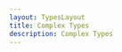 ```yaml
---
layout: TypesLayout
title: Complex Types
description: Complex Types
---
```


<!-- <TestComponent /> -->

<!-- # Complex Types -->

<!-- Not all data can be easily described with simple data structures. This page lists all the complex data structures that our Settle API is using. -->

<!-- <Types /> -->

<!-- ## AccessTokenResponse

<div class="md-api_reference_FiraCode">

### access_token

* Type: `string`
* Required: `false`
* Default: `null`

Access token.

### id_token

* Type: `string`
* Required: `false`
* Default: `null`

A JWT that contains identity information about the user that is digitally signed by Settle.

### token_type

* Type: `string`
* Required: `true`
* Default: `null`

Type of access token, at this time it will always be Bearer.

### expires_in

* Type: `integer`
* Required: `false`
* Default: `null`

Lifetime in seconds of the access token.

### refresh_token

* Type: `string`
* Required: `false`
* Default: `null`

Refresh token used to issue new access token after expiration.

### scope

* Type: `string`
* Required: `false`
* Default: `null`
* Value: `address` | `bankid` | `email` | `fodselsnummer` | `openid` | `phone` | `profile` | `shipping_address`

Space-delimited list of scopes. Any of: "openid" (static id, "address" (user preferred address), "profile" (name), "phone", "email", "shipping_address", "fodselsnummer".

### currency

* Type: [`Currency`](/api/resources/types/#currency-2)
* Required: `false`
* Default: `null`
* Length: == 3

Currency for fee.

### transaction_fee

* Type: [`MoneyInteger`](/api/resources/types/#moneyinteger)
* Required: `false`
* Default: `null`
* Length: == 3

Permission fee to be deducted from settlement.

### status

* Type: `string`
* Required: `false`
* Default: `null`

Permission request status.

### status_code

* Type: `integer`
* Required: `false`
* Default: `null`

Permission request status code.

### pos_id

* Type: `string`
* Required: `true`
* Data Required: New or existing on update
* Length <= 64
* Regexp: ^\[a-zA-Z0-9.-]+$

The POS this request originates from, used for informing user about origin.

### pos_tid

* Type: `string`
* Required: `true`
* Data Required: New or existing on update
* Length <= 64
* Regexp: ^\[a-zA-Z0-9.-]+$

Local transaction id for POS. This must be unique for the POS.

### rid

* Type: `string`
* Required: `required`
* Data Required: New or existing on update

asdf.

### user_info

* Type: [`JSON`](/api/resources/types/#json)
* Required: `false`
* Default: `null`

User Info.

</div>

## BusinessApplication

<div class="md-api_reference_FiraCode">

### status

* Type: `string`
* Required: `false`
* Default: `null`

Status of the current application.

### comment

* Type: `string`
* Required: `false`
* Default: `null`

Comments given on the current application.

</div>

## BusinessDocument

<div class="md-api_reference_FiraCode">

### gs_object_name

* Type: `string`
* Required: `false`
* Default: `null`

Gs Object Name.

### description

* Type: `string`
* Required: `false`
* Default: `null`

Description.

</div>

## Capture

The list of captures done for the payment request.

<div class="md-api_reference_FiraCode">

### id

* Type: `string`
* Required: `false`
* Default: `null`

Local capture id. `null` if the full amount in the payment request is captured in one step.

### amount

* Type: [`MoneyInteger`](/api/resources/types/#moneyinteger)
* Required: `false`
* Default: `null`

Captured part of amount.

### additional_amount

* Type: [`MoneyInteger`](/api/resources/types/#moneyinteger)
* Required: `false`
* Default: `null`

Captured part of additional amount.

</div>

## Currency

In schemas where a Currency field occurs it's value determines the currency used for the [Money](/api/resources/types/#money) fields in the same schema. If the schema has a nested structure, the Currency field only affects the Money fields at the same nesting level. The `currency` field takes a string of 3 chars representing a currency code according to the [ISO 4217 standard](https://www.iso.org/iso-4217-currency-codes.html) .

## Cursor

No info available at of this moment. Please [contact us](https://settle.eu/contact/) for more information.

## Date

No info available at of this moment. Please [contact us](https://settle.eu/contact/) for more information.

## DateTime

UTC date and time as a string. The format is `YYYY-MM-DD hh:mm:ss` (24h time).

## Fee

Fees and their corresponding VAT amounts for summaries of merchant settlements.

<div class="md-api_reference_FiraCode">

### scope_fee

* Type: [`MoneyInteger`](/api/resources/types/#moneyinteger)
* Required: `false`
* Default: `null`

Scope Fee.


### scope_fee_vat

* Type: [`MoneyInteger`](/api/resources/types/#moneyinteger)
* Required: `false`
* Default: `null`

Scope Fee Vat.


### settlement_fee

* Type: [`MoneyInteger`](/api/resources/types/#moneyinteger)
* Required: `false`
* Default: `null`

Settlement Fee.


### settlement_fee_vat

* Type: [`MoneyInteger`](/api/resources/types/#moneyinteger)
* Required: `false`
* Default: `null`

Settlement Fee Vat.


### transaction_fee

* Type: [`MoneyInteger`](/api/resources/types/#moneyinteger)
* Required: `false`
* Default: `null`

Transaction Fee.


### transaction_fee_vat

* Type: [`MoneyInteger`](/api/resources/types/#moneyinteger)
* Required: `false`
* Default: `null`

Transaction Fee Vat.

</div>

## Item

Simple item description for Settle item lists.

<div class="md-api_reference_FiraCode">

### item_name

* Type: `string`
* Required: `false`
* Default: `null`

Item text, e.g. "Spaghetti code".

### quantity

* Type: `string`
* Required: `false`
* Default: `null`

Quantity of the item.

### measurement_unit

* Type: `string`
* Required: `false`
* Default: `null`

Unit of the quantity. e.g. kg, m, m2, m3, pcs and so on.

### item_gross_total

* Type: `string`
* Required: `false`
* Default: `null`

Price price the quantity of the item, VAT included.

### tax_percent

* Type: `string`
* Required: `false`
* Default: `null`
* Number: == None

VAT in percent.

### item_id

* Type: `string`
* Required: `false`
* Default: `null`

Item identifier. Preferred in the order from left to right: **EAN**, **UPC**, **ISBN**, **commodity code**, **serial number**, **other identifiers**.

</div>

## JSON

No info available for `JSON` at of this moment. Please [contact us](https://settle.eu/contact/) for more information.

## LineItem

<div class="md-api_reference_FiraCode">

### product_id

* Type: `string`
* Required: `true`
* Data Required: New or existing on update

External id for the product in the line item.


### description

* Type: `string`
* Required: `false`
* Default: `null`

Description of the line item.


### metadata


* Type: [`LineItemMetadata`](/api/resources/types/#lineitemmetadata)
* Required: `false`
* Default: `null`

List of product metadata.


### vat_rate


* Type: `string`
* Required: `false`
* Data Required: New or existing update

VAT rate for the line item.


### quantity


* Type: `string`
* Required: `true`
* Data Required: New or existing update

Quantity of the item.


### vat


* Type: [`MoneyInteger`](/api/resources/types/#moneyinteger)
* Required: `false`
* Validation: Non Negative Integer


Total vat for the line item.


### item_cost


* Type: [`MoneyInteger`](/api/resources/types/#moneyinteger)
* Required: `true`
* Data Required: New or existing update

Cost pr item or base quantity of product in line item.



### total


* Type: [`MoneyInteger`](/api/resources/types/#moneyinteger)
* Required: `true`
* Data Required: New or existing update

Lorem.

</div>

## LineItemMetadata

<div class="md-api_reference_FiraCode">

### key

* Type: `string`
* Required: `true`
* Data Required: New or existing on update

Key.


### value

* Type: `string`
* Required: `true`
* Data Required: New or existing on update

Value.

</div>

## Location

A geographical point, specified by [floating-point latitude and longitude coordinates](https://support.google.com/maps/answer/18539) together with an accuracy measurement in meters.

<div class="md-api_reference_FiraCode">

### latitude

* Type: `float`
* Required: `false`
* Default: `null`

Latitude.

### longitude

* Type: `float`
* Required: `false`
* Default: `null`

Longitude.

### accuracy

* Type: `float`
* Required: `false`
* Default: `null`

Accuracy in meters.

</div>

## MerchantProfileRegistration

<div class="md-api_reference_FiraCode">

### first_address_line

* Type: `string`
* Required: `false`
* Default: `null`
* Length <= 100

First address line.

### postal_code

* Type: `string`
* Required: `false`
* Default: `null`
* Length 4<= and >=5
* Regexp: ^\[0-9]{4,5}$

Postal Code.

### country

* Type: `string`
* Required: `false`
* Default: `null`

Merchants country of operation.

### description

* Type: `string`
* Required: `false`
* Default: `null`

Description of Merchant.

### phone_number

* Type: `string`
* Required: `false`
* Validator: MSISDN

Phone number.

### email

* Type: `string`
* Required: `false`
* Default: `null`
* Regexp: ^.+@[^.].*.\[a-z]{2,10}$)

Merchant contact email address.

### url

* Type: `string`
* Required: `false`
* Default: `null`
* Length: <= 100
* Regexp: ^w+://([^/:]+.\[a-z]{2,10}|(\[0-9]{1,3}.){3}\[0-9]{1,3})(:\[0-9]+)?(/.*)?$

Website URL.

### twitter

* Type: `string`
* Required: `false`
* Default: `null`

Twitter URL.

### Facebook

* Type: `string`
* Required: `false`
* Default: `null`

Facebook URL.

### hours

* Type: `string`
* Required: `false`
* Default: `null`

Hours of operation.

### settlement_receivers

* Type: `string`
* Required: `false`
* Default: `null`
* Regexp: ^.+@[^.].*.\[a-z]{2,10}$)

Please write email address of people who should receive settlement files for this store.

### settlement_email_xls

* Type: `bollean`
* Required: `false`
* Default: `false`

Settlement Email Xls.

### logo_url

* Type: `string`
* Required: `false`
* Default: `null`

URL to Merchants logo.

</div>

## Money

Type that represents a monetary amount as a string using period as the decimal separator (e.g. `"12.50"`). In schemas where one or more Money fields appears there will always be a [Currency](/api/resources/types/#currency-2) field present, that determines the currency of the Money fields. The value string of the Money field must have the correct number of decimal places for the currency that has been supplied in the same schema. E,g, if the currency is `"USD"`, `"12.50"` is a valid Money value, while `"12.5"` and `"12.500"` are not.

## MoneyInteger

Type that represents a monetary amount as an integer. In schemas where one or more [Money](/api/resources/types/#money) fields appears there will always be a Currency field present, that determines the currency of the Money fields.

## Name

<div class="md-api_reference_FiraCode">

### given_name

* Type: `string`
* Required: `false`
* Default: `null`

Given Name.


### family_name

* Type: `string`
* Required: `false`
* Default: `null`

Family Name.


### middle_name

* Type: `string`
* Required: `false`
* Default: `null`

Middle Name.

</div>

## NameResponse

<div class="md-api_reference_FiraCode">

### given_name

* Type: `string`
* Required: `false`
* Default: `null`

Given Name.


### family_name

* Type: `string`
* Required: `false`
* Default: `null`

Family Name.


### middle_name

* Type: `string`
* Required: `false`
* Default: `null`

Middle Name.

</div>

## NdbKey

No info available for `NdbKey` at of this moment. Please [contact us](https://settle.eu/contact/) for more information.

## NullableBoolean

No info available at of this moment. Please [contact us](https://settle.eu/contact/) for more information.

## PaymentRequestLink

Link to be displayed for this payment request.

<div class="md-api_reference_FiraCode">


### uri


* Type: `string`
* Required: `false`
* Default: `null`
* Regexp: (^|^w+://(localhost|[^/:]+|([0-9]{1,3}.){3}[0-9]{1,3})?(:[0-9]+)?)(/.*)?$

These links will be displayed in the app during the whole payment process: from before auth until after capture.


### caption


* Type: `string`
* Required: `false`
* Default: `null`

This text will be displayed in a button in the web to open the respective link.


### show_on


* Type: `string`
* Required: `false`
* Default: `null`
* Value: `pending` | `ok` | `fail` (case insensitive)
* Validation: Case insensitive

This define on what states the link will be shown.

</div>

## PaymentRequestListItem

No info available at of this moment. Please [contact us](https://settle.eu/contact/) for more information.

<div class="md-api_reference_FiraCode">

### tid

- Type: `string`
- Required: `false`
- Default: `null`

Tid.

### created

- Type: [`DateTime`](/api/resources/types/#datetime)
- Required: `false`
- Default: `null`

Created.

### total

- Type: [`MoneyInteger`](/api/resources/types/#moneyinteger)
- Required: `false`
- Default: `null`

Total.

### message

- Type: `string`
- Required: `false`
- Default: `null`

Message.

### status

- Type: `string`
- Required: `false`
- Default: `null`

Status.

### currency

- Type: `string`
- Required: `false`
- Default: `null`

Currency.

### link

- Type: `string`
- Required: `false`
- Default: `null`

Link.

</div>

## PayoutDetail

Settle generates this during settlement based on the settlement logs and previously unsettled fees.

<div class="md-api_reference_FiraCode">

### currency

- Type: [`Currency`](/api/resources/types/#currency-2)
- Required: `false`
- Default: `null`

The currency of the Money fields in this payout.

### unsettled_fees_before

- Type: [`MoneyInteger`](/api/resources/types/#moneyinteger)
- Required: `false`
- Default: `null`

The currency of the Money fields in this payout.

### unsettled_fees_after

- Type: [`MoneyInteger`](/api/resources/types/#moneyinteger)
- Required: `false`
- Default: `null`

The accumulated sum of unsettled fees after settlement.

### payout

- Type: [`MoneyInteger`](/api/resources/types/#moneyinteger)
- Required: `false`
- Default: `null`

Money paid out at this settlement.

### net

- Type: [`MoneyInteger`](/api/resources/types/#moneyinteger)
- Required: `false`
- Default: `null`

The net amount after subtracting all fees from gross.

### gross

- Type: [`MoneyInteger`](/api/resources/types/#moneyinteger)
- Required: `false`
- Default: `null`

The gross sum of the money transactions contained in the Report.

### billed

- Type: [`MoneyInteger`](/api/resources/types/#moneyinteger)
- Required: `false`
- Default: `null`

The mount of money billed.

### invoice_id

- Type: `string`
- Required: `false`
- Default: `null`

Invoice identifier.

</div>

## PersonIdentifier

No info available for `PersonIdentifier` at of this moment. Please [contact us](https://settle.eu/contact/) for more information.

## Product

<div class="md-api_reference_FiraCode">

### total

- Type: [`MoneyInteger`](/api/resources/types/#moneyinteger)
- Required: `false`
- Default: `null`

Dolor.

### vat

- Type: [`MoneyInteger`](/api/resources/types/#moneyinteger)
- Required: `false`
- Default: `null`

Vat.

### qty

- Type: `integer`
- Required: `false`
- Default: `null`

Qty.

### description

- Type: `string`
- Required: `false`
- Default: `null`

Description.

</div>

## ProductSalesTable

Fees and their corresponding VAT amounts for summaries of merchant settlements.

<div class="md-api_reference_FiraCode">

### refund

- Type: [`ProductSalesTableEntry`](/api/resources/types/#productsalestableentry)
- Required: `false`
- Default: `null`

Refund.

### capture

- Type: [`ProductSalesTableEntry`](/api/resources/types/#productsalestableentry)
- Required: `false`
- Default: `null`

Capture.

</div>

## ProductSalesTableEntry

<div class="md-api_reference_FiraCode">

### product_id

- Type: `string`
- Required: `false`
- Default: `null`

Product Id.

### product

- Type: [`Product`](/api/resources/types/#product)
- Required: `false`
- Default: `null`

Product.

</div>

## PubKey

Field for public key

Settle accepts the following formats:

- OpenSSH public key format (the format in ~/.ssh/authorized_keys)
- PEM format

Max bit size: 4096.

The validator will try to add a BEGIN/END wrapper if the key lacks one. If the wrapper provided is wrong, the validation will fail.

## QuantitySum

<div class="md-api_reference_FiraCode">

### total

- Type: [`MoneyInteger`](/api/resources/types/#moneyinteger)
- Required: `false`
- Default: `null`

Total.

### vat

- Type: [`MoneyInteger`](/api/resources/types/#moneyinteger)
- Required: `false`
- Default: `null`

Vat.

### qty

- Type: `integer`
- Required: `false`
- Default: `null`

Qty.

</div>

## Refund

The list of refunds done for the payment request.

<div class="md-api_reference_FiraCode">

### id

- Type: `string`
- Required: `false`
- Default: `null`

Local refund id. Null if the full amount in the payment request is refunded in one step.

### amount

- Type: [`MoneyInteger`](/api/resources/types/#moneyinteger)
- Required: `false`
- Default: `null`

Refunded part of amount.

### additional_amount

- Type: [`MoneyInteger`](/api/resources/types/#moneyinteger)
- Required: `false`
- Default: `null`

Refunded part of additional amount.

### chat_message_data_text

- Type: `string`
- Required: `false`
- Default: `null`

Given text reason for refund.

</div>

## ReportSummary

A summary of the set of transactions carried out in the same Report. Settle generates this after a report is closed.

<div class="md-api_reference_FiraCode">

### gross

- Type: [`MoneyInteger`](/api/resources/types/#moneyinteger)
- Required: `false`
- Default: `null`

The gross sum of the money transactions contained in the Report.

### amount_total

- Type: [`MoneyInteger`](/api/resources/types/#moneyinteger)
- Required: `false`
- Default: `null`

The sum of the amount fields of the transactions contained in the Report.

### additional_amount_total

- Type: [`MoneyInteger`](/api/resources/types/#moneyinteger)
- Required: `false`
- Default: `null`

The sum of the additional_amount fields of the transactions contained in the Report.

### fees

- Type: [`Fee`](/api/resources/types/#fee)
- Required: `false`
- Default: `null`

List of fees that are subtracted from gross. See [Report summaries](/guides/ledgers/#report-summaries) for a full description.

### interchange

- Type: [`MoneyInteger`](/api/resources/types/#moneyinteger)
- Required: `false`
- Default: `null`

The sum of interchange fees for credit card transactions.

### currency

- Type: [`Currency`](/api/resources/types/#currency-2)
- Required: `false`
- Default: `null`

The sum of interchange fees for credit card transactions.

### net

- Type: [`MoneyInteger`](/api/resources/types/#moneyinteger)
- Required: `false`
- Default: `null`

The net amount after subtracting all fees from gross.

### taxcode

- Type: `string`
- Required: `false`
- Default: `null`

Tax laws that apply for this part of the summary, e.g., "NO:2013"

</div>

## RunningSum

<div class="md-api_reference_FiraCode">

### refund

- Type: [`QuantitySum`](/api/resources/types/#quantitysum)
- Required: `false`
- Default: `null`

Refund.

### capture

- Type: [`QuantitySum`](/api/resources/types/#quantitysum)
- Required: `false`
- Default: `null`

Capture.

</div>

## SalesSummaryProduct

<div class="md-api_reference_FiraCode">

### product_id

- Type: `string`
- Required: `false`
- Default: `null`

Product Id.

### description

- Type: `string`
- Required: `false`
- Default: `null`

Description.

### reserved_vat

- Type: `integer`
- Required: `false`
- Default: `null`

Reserved Vat.

### capture_vat

- Type: `integer`
- Required: `false`
- Default: `null`

Capture Vat.

### refund_vat

- Type: `integer`
- Required: `false`
- Default: `null`

Refund Vat.

### reserved_quantity

- Type: `float`
- Required: `false`
- Default: `null`

Reserved Quantity.

### capture_quantity

- Type: `float`
- Required: `false`
- Default: `null`

Capture Quantity.

### refund_quantity

- Type: `float`
- Required: `false`
- Default: `null`

Refund Quantity.

### reserved_total

- Type: `integer`
- Required: `false`
- Default: `null`

Reserved Total.

### capture_total

- Type: `integer`
- Required: `false`
- Default: `null`

Capture Total.

### refund_total

- Type: `integer`
- Required: `false`
- Default: `null`

Refund Total.

### currency

- Type: `string`
- Required: `false`
- Default: `null`

Lorem.

### vat_rate

- Type: `integer`
- Required: `false`
- Default: `null`

Vat Rate.

</div>

## Scope

No info available at of this moment. Please [contact us](https://settle.eu/contact/) for more information.

## Select

No info available at of this moment. Please [contact us](https://settle.eu/contact/) for more information.

## SelectMultiple

No info available at of this moment. Please [contact us](https://settle.eu/contact/) for more information.

## SettlementAccountFrequency

No info available at of this moment. Please [contact us](https://settle.eu/contact/) for more information.

## SettlementListItem

<div class="md-api_reference_FiraCode">

### index

- Type: `string`
- Required: `false`
- Default: `null`

Index.

### start_date

- Type: [`DateTime`](/api/resources/types/#datetime)
- Required: `false`
- Default: `null`

Start Date.

### end_date

- Type: [`DateTime`](/api/resources/types/#datetime)
- Required: `false`
- Default: `null`

End Date.

### gross

- Type: [`MoneyInteger`](/api/resources/types/#moneyinteger)
- Required: `false`
- Default: `null`

Gross.

### fixed_fees

- Type: [`MoneyInteger`](/api/resources/types/#moneyinteger)
- Required: `false`
- Default: `null`

Fixed Fees.

### variable_fees

- Type: [`MoneyInteger`](/api/resources/types/#moneyinteger)
- Required: `false`
- Default: `null`

Variable Fees.

### payout

- Type: [`MoneyInteger`](/api/resources/types/#moneyinteger)
- Required: `false`
- Default: `null`

Payout.

</div>

## SettlementListReportContext

<div class="md-api_reference_FiraCode">

### from_date

- Type: `string`
- Required: `false`
- Default: `null`

From Date.

### to_date

- Type: `string`
- Required: `false`
- Default: `null`

To Date.

### include_sales

- Type: `boleaan`
- Required: `false`
- Default: `null`

Include Sales.

### include_sales

- Type: `boleaan`
- Required: `false`
- Default: `null`

Dolor.

### show_sale_refund

- Type: `string`
- Required: `false`
- Default: `null`

Show Sale Refund.

### show_sale_refund

- Type: `Boolean`
- Required: `false`
- Default: `null`

Show Sale Refund.

### total_sum

- Type: [`Sum`](/api/resources/types/#sum)
- Required: `false`
- Default: `null`

Total Sum.

### running_sum

- Type: [`RunningSum`](/api/resources/types/#runningsum)
- Required: `false`
- Default: `null`

Running Sum.

### unspecified

- Type: [`RunningSum`](/api/resources/types/#runningsum)
- Required: `false`
- Default: `null`

Unspecified.

### settlement_payouts

- Type: [`SettlementPayout`](/api/resources/types/#settlementpayout)
- Required: `false`
- Default: `null`

Unspecified.

### product_sales_table

- Type: [`ProductSalesTable`](/api/resources/types/#productsalestable)
- Required: `false`
- Default: `null`

Settlement Payouts.

### vat_sales_table

- Type: [`VatSalesTable`](/api/resources/types/#vatsalestable)
- Required: `false`
- Default: `null`

Product Sales Table.

### single_format

- Type: [`NullableBoolean`](/api/resources/types/#nullableboolean)
- Required: `false`
- Default: `null`

Vat Sales Table.

### single_payout

- Type: [`SettlementPayout`](/api/resources/types/#settlementpayout)
- Required: `false`
- Default: `null`

Single Payout.

</div>

## SettlementListSummary

<div class="md-api_reference_FiraCode">

### settlement_account_id

- Type: `string`
- Required: `false`
- Default: `null`

Settlement Account Id

### num_settlements

- Type: `integer`
- Required: `false`
- Default: `null`

Num Settlements.

### currency

- Type: [`Currency`](/api/resources/types/#currency-2)
- Required: `false`
- Default: `null`

Dolor.

### payout

- Type: [`MoneyInteger`](/api/resources/types/#moneyinteger)
- Required: `false`
- Default: `null`

Payout.

### neg_payout

- Type: [`MoneyInteger`](/api/resources/types/#moneyinteger)
- Required: `false`
- Default: `null`

Neg Payout.

### balance_before

- Type: [`MoneyInteger`](/api/resources/types/#moneyinteger)
- Required: `false`
- Default: `null`

Balance Before.

### balance_after

- Type: [`MoneyInteger`](/api/resources/types/#moneyinteger)
- Required: `false`
- Default: `null`

Balance After.

### sales

- Type: [`MoneyInteger`](/api/resources/types/#moneyinteger)
- Required: `false`
- Default: `null`

Sales.

### gross

- Type: [`MoneyInteger`](/api/resources/types/#moneyinteger)
- Required: `false`
- Default: `null`

Gross.

### fixed_fees

- Type: [`MoneyInteger`](/api/resources/types/#moneyinteger)
- Required: `false`
- Default: `null`

Fixed Fees.

### variable_fees

- Type: [`MoneyInteger`](/api/resources/types/#moneyinteger)
- Required: `false`
- Default: `null`

Variable Fees.

### refunds

- Type: [`MoneyInteger`](/api/resources/types/#moneyinteger)
- Required: `false`
- Default: `null`

Refunds.

### capture_count

- Type: `integer`
- Required: `false`
- Default: `null`

Capture Count.

### refund_count

- Type: `integer`
- Required: `false`
- Default: `null`

Refund Count.

</div>

## SettlementPayout

<div class="md-api_reference_FiraCode">

### account

- Type: `string`
- Required: `false`
- Default: `null`

Account.

### amount

- Type: [`MoneyInteger`](/api/resources/types/#moneyinteger)
- Required: `false`
- Default: `null`

Ammount.

### id

- Type: `integer`
- Required: `false`
- Default: `null`

Id.

### text

- Type: `string`
- Required: `false`
- Default: `null`

Text.

</div>

## Sum

<div class="md-api_reference_FiraCode">

### total

- Type: [`MoneyInteger`](/api/resources/types/#moneyinteger)
- Required: `false`
- Default: `null`

Total.

### vat

- Type: [`MoneyInteger`](/api/resources/types/#moneyinteger)
- Required: `false`
- Default: `null`

Vat.

</div>

## Time

No info available at of this moment. Please [contact us](https://settle.eu/contact/) for more information.

## TimeDelta

No info available at of this moment. Please [contact us](https://settle.eu/contact/) for more information.

## VatSalesTable

<div class="md-api_reference_FiraCode">

### refund

- Type: [`VatSalesTableEntry`](/api/resources/types/#vatsalestableentry)
- Required: `false`
- Default: `null`

Refund.

### capture

- Type: [`VatSalesTableEntry`](/api/resources/types/#vatsalestableentry)
- Required: `false`
- Default: `null`

Capture.

</div>

## VatSalesTableEntry

Fees and their corresponding VAT amounts for summaries of merchant settlements.

<div class="md-api_reference_FiraCode">

### vat_rate

- Type: [`string`]
- Required: `false`
- Default: `null`

Refund.

### entry

- Type: [`QuantitySum`](/api/resources/types/#quantitysum)
- Required: `false`
- Default: `null`

Capture.

</div> -->
